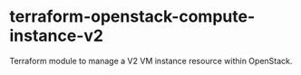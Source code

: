 # terraform-openstack-compute-instance-v2
Terraform module to manage a V2 VM instance resource within OpenStack.
